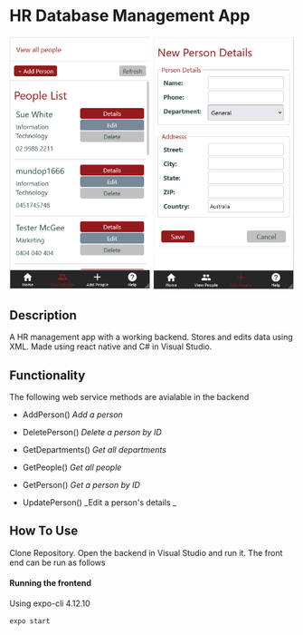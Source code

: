 # HR Database Management App

![Project Image](/screencap.png)

## Description

A HR management app with a working backend. Stores and edits data using XML. Made using react native and C# in Visual Studio. 

## Functionality
The following web service methods are avialable in the backend 

- AddPerson() _Add a person_

- DeletePerson() _Delete a person by ID_

- GetDepartments() _Get all departments_

- GetPeople() _Get all people_

- GetPerson() _Get a person by ID_

- UpdatePerson() _Edit a person's details _


## How To Use
Clone Repository. Open the backend in Visual Studio and run it. The front end can be run as follows

#### Running the frontend
Using expo-cli 4.12.10

```bash
expo start
```
